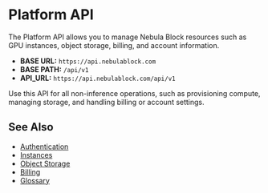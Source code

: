# Platform API

The Platform API allows you to manage Nebula Block resources such as GPU instances, object storage, billing, and account information.

- **BASE URL:** `https://api.nebulablock.com`
- **BASE PATH:** `/api/v1`
- **API_URL:** `https://api.nebulablock.com/api/v1`

Use this API for all non-inference operations, such as provisioning compute, managing storage, and handling billing or account settings.

## See Also
- [Authentication](Authentication.md)
- [Instances](Instances/List_images.md)
- [Object Storage](../Object_Storage/Overview.md)
- [Billing](Billing/Get_Credit_Balance.md)
- [Glossary](../glossary.md) 
